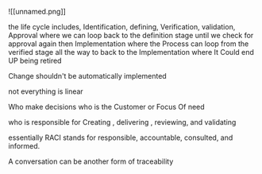 
![[unnamed.png]]


the life cycle includes, Identification, defining, Verification, validation, Approval where we can loop back to the definition stage until we check for approval again then Implementation where the Process can loop from the verified stage all the way to back to the Implementation where It Could end UP being retired  
  
Change shouldn't be automatically implemented  
  
  
not everything is linear  
  
  
Who make decisions who is the Customer or Focus Of need  
  
who is responsible for Creating , delivering , reviewing, and validating  
  
essentially RACI stands for responsible, accountable, consulted, and informed.  
  
A conversation can be another form of traceability
